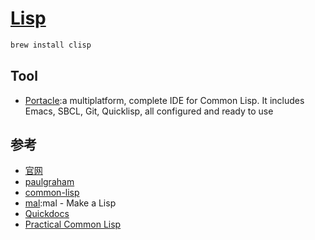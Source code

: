 # [Lisp](https://common-lisp.net/)

```sh
brew install clisp
```

## Tool

* [Portacle](https://portacle.github.io/):a multiplatform, complete IDE for Common Lisp. It includes Emacs, SBCL, Git, Quicklisp, all configured and ready to use

## 参考

* [官网](http://lisp-lang.org/)
* [paulgraham](http://www.paulgraham.com/lisp.html)
* [common-lisp](https://common-lisp.net/)
* [mal](https://github.com/kanaka/mal):mal - Make a Lisp
* [Quickdocs](http://quickdocs.org)
* [Practical Common Lisp](http://www.gigamonkeys.com/book/)
